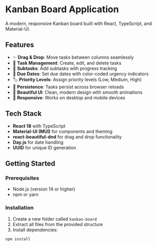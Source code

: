 # Kanban Board Application

A modern, responsive Kanban board built with React, TypeScript, and Material-UI.

## Features

- ✨ **Drag & Drop**: Move tasks between columns seamlessly
- 📝 **Task Management**: Create, edit, and delete tasks
- 🎯 **Subtasks**: Add subtasks with progress tracking
- 📅 **Due Dates**: Set due dates with color-coded urgency indicators
- 🏷️ **Priority Levels**: Assign priority levels (Low, Medium, High)
- 💾 **Persistence**: Tasks persist across browser reloads
- 🎨 **Beautiful UI**: Clean, modern design with smooth animations
- 📱 **Responsive**: Works on desktop and mobile devices

## Tech Stack

- **React 18** with TypeScript
- **Material-UI (MUI)** for components and theming
- **react-beautiful-dnd** for drag and drop functionality
- **Day.js** for date handling
- **UUID** for unique ID generation

## Getting Started

### Prerequisites

- Node.js (version 14 or higher)
- npm or yarn

### Installation

1. Create a new folder called `kanban-board`
2. Extract all files from the provided structure
3. Install dependencies:

```bash
npm install
